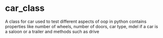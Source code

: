 # car_class
A class for car used to test different aspects of oop in python
contains properties like number of wheels, number of doors, car type, mdel if a car is a saloon or a trailer 
and methods such as drive 
